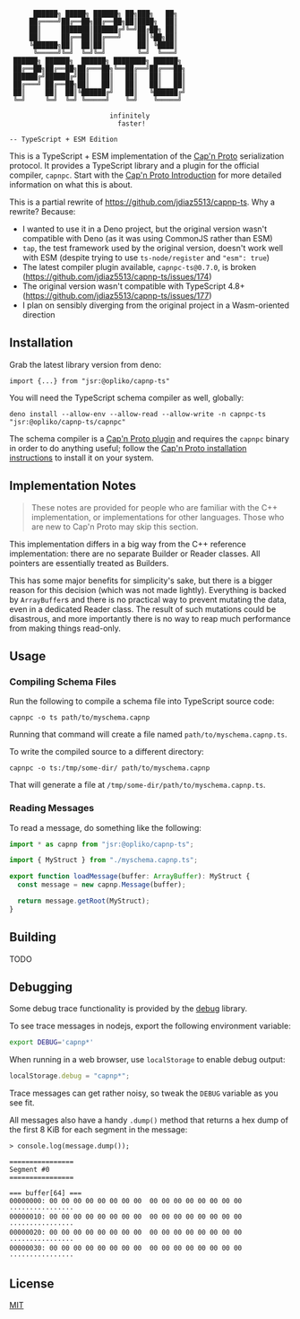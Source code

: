 ```
      ██████╗ █████╗ ██████╗ ██╗███╗   ██╗
     ██╔════╝██╔══██╗██╔══██╗██║████╗  ██║
     ██║     ███████║██████╔╝╚═╝██╔██╗ ██║
     ██║     ██╔══██║██╔═══╝    ██║╚██╗██║
     ╚██████╗██║  ██║██║        ██║ ╚████║
      ╚═════╝╚═╝  ╚═╝╚═╝        ╚═╝  ╚═══╝
 ██████╗ ██████╗  ██████╗ ████████╗ ██████╗
 ██╔══██╗██╔══██╗██╔═══██╗╚══██╔══╝██╔═══██╗
 ██████╔╝██████╔╝██║   ██║   ██║   ██║   ██║
 ██╔═══╝ ██╔══██╗██║   ██║   ██║   ██║   ██║
 ██║     ██║  ██║╚██████╔╝   ██║   ╚██████╔╝
 ╚═╝     ╚═╝  ╚═╝ ╚═════╝    ╚═╝    ╚═════╝

                         infinitely
                           faster!

-- TypeScript + ESM Edition

```

This is a TypeScript + ESM implementation of the [Cap'n Proto](https://capnproto.org) serialization protocol. It provides a TypeScript library and a plugin for the official compiler, `capnpc`. Start with the [Cap'n Proto Introduction](https://capnproto.org/index.html) for more detailed information on what this is about.

This is a partial rewrite of https://github.com/jdiaz5513/capnp-ts.
Why a rewrite? Because:
- I wanted to use it in a Deno project, but the original version wasn't compatible with Deno (as it was using CommonJS rather than ESM)
- `tap`, the test framework used by the original version, doesn't work well with ESM (despite trying to use `ts-node/register` and `"esm": true`)
- The latest compiler plugin available, `capnpc-ts@0.7.0`, is broken (https://github.com/jdiaz5513/capnp-ts/issues/174)
- The original version wasn't compatible with TypeScript 4.8+ (https://github.com/jdiaz5513/capnp-ts/issues/177)
- I plan on sensibly diverging from the original project in a Wasm-oriented direction

## Installation

Grab the latest library version from deno:

```shell
import {...} from "jsr:@opliko/capnp-ts"
```

You will need the TypeScript schema compiler as well, globally:

```shell
deno install --allow-env --allow-read --allow-write -n capnpc-ts "jsr:@opliko/capnp-ts/capnpc"
```

The schema compiler is a [Cap'n Proto plugin](https://capnproto.org/otherlang.html#how-to-write-compiler-plugins) and requires the `capnpc` binary in order to do anything useful; follow the [Cap'n Proto installation instructions](https://capnproto.org/install.html) to install it on your system.

## Implementation Notes

> These notes are provided for people who are familiar with the C++ implementation, or implementations for other languages. Those who are new to Cap'n Proto may skip this section.

This implementation differs in a big way from the C++ reference implementation: there are no separate Builder or Reader classes. All pointers are essentially treated as Builders.

This has some major benefits for simplicity's sake, but there is a bigger reason for this decision (which was not made lightly). Everything is backed by `ArrayBuffer`s and there is no practical way to prevent mutating the data, even in a dedicated Reader class. The result of such mutations could be disastrous, and more importantly there is no way to reap much performance from making things read-only.

## Usage

### Compiling Schema Files

Run the following to compile a schema file into TypeScript source code:

```shell
capnpc -o ts path/to/myschema.capnp
```

Running that command will create a file named `path/to/myschema.capnp.ts`.

To write the compiled source to a different directory:

```shell
capnpc -o ts:/tmp/some-dir/ path/to/myschema.capnp
```

That will generate a file at `/tmp/some-dir/path/to/myschema.capnp.ts`.

### Reading Messages

To read a message, do something like the following:

```typescript
import * as capnp from "jsr:@opliko/capnp-ts";

import { MyStruct } from "./myschema.capnp.ts";

export function loadMessage(buffer: ArrayBuffer): MyStruct {
  const message = new capnp.Message(buffer);

  return message.getRoot(MyStruct);
}
```

## Building

TODO

## Debugging

Some debug trace functionality is provided by the [debug](https://www.npmjs.com/package/debug) library.

To see trace messages in nodejs, export the following environment variable:

```bash
export DEBUG='capnp*'
```

When running in a web browser, use `localStorage` to enable debug output:

```javascript
localStorage.debug = "capnp*";
```

Trace messages can get rather noisy, so tweak the `DEBUG` variable as you see fit.

All messages also have a handy `.dump()` method that returns a hex dump of the first 8 KiB for each segment in the message:

```
> console.log(message.dump());

================
Segment #0
================

=== buffer[64] ===
00000000: 00 00 00 00 00 00 00 00  00 00 00 00 00 00 00 00 ················
00000010: 00 00 00 00 00 00 00 00  00 00 00 00 00 00 00 00 ················
00000020: 00 00 00 00 00 00 00 00  00 00 00 00 00 00 00 00 ················
00000030: 00 00 00 00 00 00 00 00  00 00 00 00 00 00 00 00 ················
```

## License

[MIT](/LICENSE.md)
